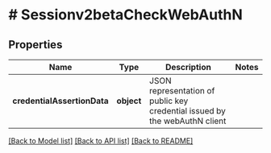 # # Sessionv2betaCheckWebAuthN

## Properties

Name | Type | Description | Notes
------------ | ------------- | ------------- | -------------
**credentialAssertionData** | **object** | JSON representation of public key credential issued by the webAuthN client |

[[Back to Model list]](../../README.md#models) [[Back to API list]](../../README.md#endpoints) [[Back to README]](../../README.md)
